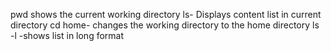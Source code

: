 pwd shows the current working directory
ls- Displays content list  in current directory
cd home- changes the working directory to the home directory
ls -l -shows list in long format 
